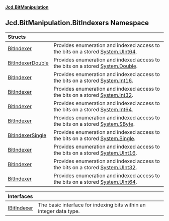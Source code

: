 #### [Jcd.BitManipulation](index.md 'index')

## Jcd.BitManipulation.BitIndexers Namespace

| Structs                                                                                                                    |                                                                                                                                                             |
|:---------------------------------------------------------------------------------------------------------------------------|:------------------------------------------------------------------------------------------------------------------------------------------------------------|
| [BitIndexer](Jcd.BitManipulation.BitIndexers.BitIndexer.md 'Jcd.BitManipulation.BitIndexers.BitIndexer')                   | Provides enumeration and indexed access to the bits on a stored [System.UInt64](https://docs.microsoft.com/en-us/dotnet/api/System.UInt64 'System.UInt64'). |
| [BitIndexerDouble](Jcd.BitManipulation.BitIndexers.BitIndexerDouble.md 'Jcd.BitManipulation.BitIndexers.BitIndexerDouble') | Provides enumeration and indexed access to the bits on a stored [System.Double](https://docs.microsoft.com/en-us/dotnet/api/System.Double 'System.Double'). |
| [BitIndexer](Jcd.BitManipulation.BitIndexers.BitIndexer.md 'Jcd.BitManipulation.BitIndexers.BitIndexer')                   | Provides enumeration and indexed access to the bits on a stored [System.Int16](https://docs.microsoft.com/en-us/dotnet/api/System.Int16 'System.Int16').    |
| [BitIndexer](Jcd.BitManipulation.BitIndexers.BitIndexer.md 'Jcd.BitManipulation.BitIndexers.BitIndexer')                   | Provides enumeration and indexed access to the bits on a stored [System.Int32](https://docs.microsoft.com/en-us/dotnet/api/System.Int32 'System.Int32').    |
| [BitIndexer](Jcd.BitManipulation.BitIndexers.BitIndexer.md 'Jcd.BitManipulation.BitIndexers.BitIndexer')                   | Provides enumeration and indexed access to the bits on a stored [System.Int64](https://docs.microsoft.com/en-us/dotnet/api/System.Int64 'System.Int64').    |
| [BitIndexer](Jcd.BitManipulation.BitIndexers.BitIndexer.md 'Jcd.BitManipulation.BitIndexers.BitIndexer')                   | Provides enumeration and indexed access to the bits on a stored [System.SByte](https://docs.microsoft.com/en-us/dotnet/api/System.SByte 'System.SByte').    |
| [BitIndexerSingle](Jcd.BitManipulation.BitIndexers.BitIndexerSingle.md 'Jcd.BitManipulation.BitIndexers.BitIndexerSingle') | Provides enumeration and indexed access to the bits on a stored [System.Single](https://docs.microsoft.com/en-us/dotnet/api/System.Single 'System.Single'). |
| [BitIndexer](Jcd.BitManipulation.BitIndexers.BitIndexer.md 'Jcd.BitManipulation.BitIndexers.BitIndexer')                   | Provides enumeration and indexed access to the bits on a stored [System.UInt16](https://docs.microsoft.com/en-us/dotnet/api/System.UInt16 'System.UInt16'). |
| [BitIndexer](Jcd.BitManipulation.BitIndexers.BitIndexer.md 'Jcd.BitManipulation.BitIndexers.BitIndexer')                   | Provides enumeration and indexed access to the bits on a stored [System.UInt32](https://docs.microsoft.com/en-us/dotnet/api/System.UInt32 'System.UInt32'). |
| [BitIndexer](Jcd.BitManipulation.BitIndexers.BitIndexer.md 'Jcd.BitManipulation.BitIndexers.BitIndexer')                   | Provides enumeration and indexed access to the bits on a stored [System.UInt64](https://docs.microsoft.com/en-us/dotnet/api/System.UInt64 'System.UInt64'). |

| Interfaces | |
| :--- | :--- |
| [IBitIndexer](Jcd.BitManipulation.BitIndexers.IBitIndexer.md 'Jcd.BitManipulation.BitIndexers.IBitIndexer') | The basic interface for indexing bits within an integer data type. |
